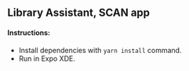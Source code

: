 ## Library Assistant, SCAN app

#### Instructions:

- Install dependencies with `yarn install` command.
- Run in Expo XDE. 

